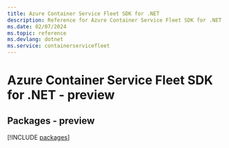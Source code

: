 ```yaml
---
title: Azure Container Service Fleet SDK for .NET
description: Reference for Azure Container Service Fleet SDK for .NET
ms.date: 02/07/2024
ms.topic: reference
ms.devlang: dotnet
ms.service: containerservicefleet
---
```

# Azure Container Service Fleet SDK for .NET - preview
## Packages - preview
[!INCLUDE [packages](container-service-fleet-index.md)]